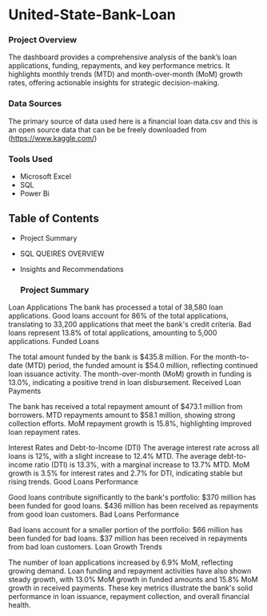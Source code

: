 # United-State-Bank-Loan

### Project Overview
The dashboard provides a comprehensive analysis of the bank’s loan applications, funding, repayments, and key performance metrics. It highlights monthly trends (MTD) and month-over-month (MoM) growth rates, offering actionable insights for strategic decision-making.

### Data Sources 
The primary source of data used here is a financial loan data.csv and this is an open source data that can be be freely downloaded from (https://www.kaggle.com/) 

### Tools Used
- Microsoft Excel 
- SQL
- Power Bi

## Table of Contents 
- Project Summary
- SQL QUEIRES OVERVIEW
- Insights and Recommendations

  ### Project Summary
Loan Applications The bank has processed a total of 38,580 loan applications.
Good loans account for 86% of the total applications, translating to 33,200 applications that meet the bank's credit criteria.
Bad loans represent 13.8% of total applications, amounting to 5,000 applications.
Funded Loans

The total amount funded by the bank is $435.8 million.
For the month-to-date (MTD) period, the funded amount is $54.0 million, reflecting continued loan issuance activity.
The month-over-month (MoM) growth in funding is 13.0%, indicating a positive trend in loan disbursement.
Received Loan Payments

The bank has received a total repayment amount of $473.1 million from borrowers.
MTD repayments amount to $58.1 million, showing strong collection efforts.
MoM repayment growth is 15.8%, highlighting improved loan repayment rates.

Interest Rates and Debt-to-Income (DTI)
The average interest rate across all loans is 12%, with a slight increase to 12.4% MTD.
The average debt-to-income ratio (DTI) is 13.3%, with a marginal increase to 13.7% MTD.
MoM growth is 3.5% for interest rates and 2.7% for DTI, indicating stable but rising trends.
Good Loans Performance

Good loans contribute significantly to the bank's portfolio:
$370 million has been funded for good loans.
$436 million has been received as repayments from good loan customers.
Bad Loans Performance

Bad loans account for a smaller portion of the portfolio:
$66 million has been funded for bad loans.
$37 million has been received in repayments from bad loan customers.
Loan Growth Trends

The number of loan applications increased by 6.9% MoM, reflecting growing demand.
Loan funding and repayment activities have also shown steady growth, with 13.0% MoM growth in funded amounts and 15.8% MoM growth in received payments.
These key metrics illustrate the bank's solid performance in loan issuance, repayment collection, and overall financial health.

